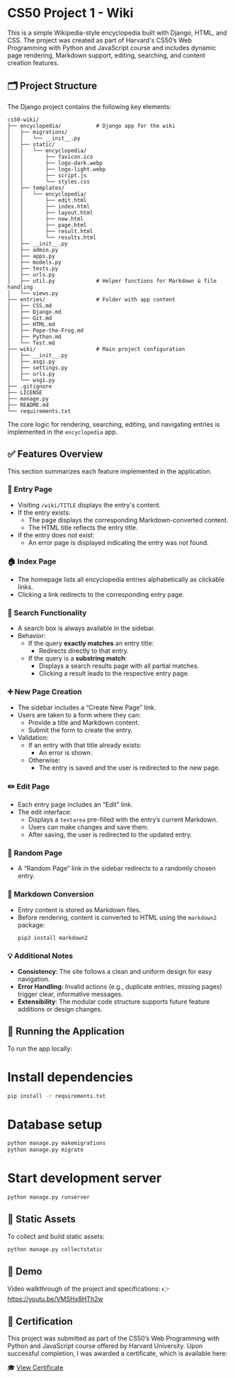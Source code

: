 # CS50 Project 1 - Wiki

This is a simple Wikipedia-style encyclopedia built with Django, HTML, and CSS. The project was created as part of Harvard's CS50’s Web Programming with Python and JavaScript course and includes dynamic page rendering, Markdown support, editing, searching, and content creation features.

## 🗂️ Project Structure

The Django project contains the following key elements:

```
cs50-wiki/
├── encyclopedia/           # Django app for the wiki
│   ├── migrations/
│   │   └── __init__.py
│   ├── static/
│   │   └── encyclopedia/
│   │       ├── favicon.ico
│   │       ├── logo-dark.webp
│   │       ├── logo-light.webp
│   │       ├── script.js
│   │       └── styles.css
│   ├── templates/
│   │   └── encyclopedia/
│   │       ├── edit.html
│   │       ├── index.html
│   │       ├── layout.html
│   │       ├── new.html
│   │       ├── page.html
│   │       ├── result.html
│   │       └── results.html
│   ├── __init__.py
│   ├── admin.py
│   ├── apps.py
│   ├── models.py
│   ├── tests.py
│   ├── urls.py
│   ├── util.py             # Helper functions for Markdown & file handling
│   └── views.py
├── entries/                # Folder with app content
│   ├── CSS.md
│   ├── Django.md
│   ├── Git.md
│   ├── HTML.md
│   ├── Pepe-the-Frog.md
│   ├── Python.md
│   └── Test.md
├── wiki/                   # Main project configuration
│   ├── __init__.py
│   ├── asgi.py
│   ├── settings.py
│   ├── urls.py
│   └── wsgi.py
├── .gitignore
├── LICENSE
├── manage.py
├── README.md
└── requirements.txt
```

The core logic for rendering, searching, editing, and navigating entries is implemented in the `encyclopedia` app.

## ✅ Features Overview

This section summarizes each feature implemented in the application.

### 📖 Entry Page
  - Visiting `/wiki/TITLE` displays the entry's content.
  - If the entry exists:
    - The page displays the corresponding Markdown-converted content.
    - The HTML title reflects the entry title.
  - If the entry does not exist:
    - An error page is displayed indicating the entry was not found.

### 🏠 Index Page
  - The homepage lists all encyclopedia entries alphabetically as clickable links.
  - Clicking a link redirects to the corresponding entry page.

### 🔎 Search Functionality
  - A search box is always available in the sidebar.
  - Behavior:
    - If the query **exactly matches** an entry title:
      - Redirects directly to that entry.
    - If the query is a **substring match**:
      - Displays a search results page with all partial matches.
      - Clicking a result leads to the respective entry page.

### ➕ New Page Creation
  - The sidebar includes a “Create New Page” link.
  - Users are taken to a form where they can:
    - Provide a title and Markdown content.
    - Submit the form to create the entry.
  - Validation:
    - If an entry with that title already exists:
      - An error is shown.
    - Otherwise:
      - The entry is saved and the user is redirected to the new page.

### ✏️ Edit Page
  - Each entry page includes an “Edit” link.
  - The edit interface:
    - Displays a `textarea` pre-filled with the entry’s current Markdown.
    - Users can make changes and save them.
    - After saving, the user is redirected to the updated entry.

### 🎲 Random Page
  - A “Random Page” link in the sidebar redirects to a randomly chosen entry.

### 🔁 Markdown Conversion
  - Entry content is stored as Markdown files.
  - Before rendering, content is converted to HTML using the `markdown2` package:
    ```bash
    pip3 install markdown2
    ```

### 💡 Additional Notes
  - **Consistency**: The site follows a clean and uniform design for easy navigation.
  - **Error Handling**: Invalid actions (e.g., duplicate entries, missing pages) trigger clear, informative messages.
  - **Extensibility**: The modular code structure supports future feature additions or design changes.

## 🚀 Running the Application

To run the app locally:

# Install dependencies

```bash
pip install -r requirements.txt
```

# Database setup

```bash
python manage.py makemigrations
python manage.py migrate
```

# Start development server

```bash
python manage.py runserver
```

## 🧱 Static Assets

To collect and build static assets:

```bash
python manage.py collectstatic
```

## 🎥 Demo

Video walkthrough of the project and specifications:
👉 https://youtu.be/VMSHx8HTh2w

## 📜 Certification
This project was submitted as part of the CS50’s Web Programming with Python and JavaScript course offered by Harvard University.
Upon successful completion, I was awarded a certificate, which is available here:

🎓 [View Certificate](https://certificates.cs50.io/6f5116d0-882d-4fc1-9dc6-0c96c5d4c7b1.pdf)
